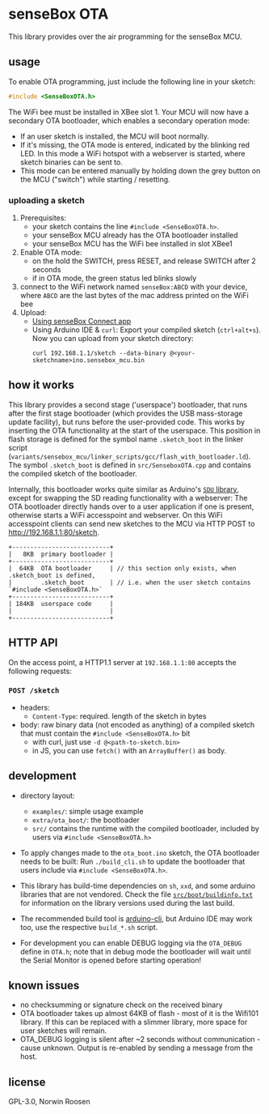 # senseBox OTA
This library provides over the air programming for the senseBox MCU.

## usage
To enable OTA programming, just include the following line in your sketch:

```c
#include <SenseBoxOTA.h>
```

The WiFi bee must be installed in XBee slot 1.
Your MCU will now have a secondary OTA bootloader, which enables a secondary operation mode:

- If an user sketch is installed, the MCU will boot normally.
- If it's missing, the OTA mode is entered, indicated by the blinking red LED.
    In this mode a WiFi hotspot with a webserver is started, where sketch binaries can be sent to.
- This mode can be entered manually by holding down the grey button on the MCU ("switch") while starting / resetting.

### uploading a sketch
1. Prerequisites:
    - your sketch contains the line `#include <SenseBoxOTA.h>`.
    - your senseBox MCU already has the OTA bootloader installed
    - your senseBox MCU has the WiFi bee installed in slot XBee1
2. Enable OTA mode:
    - on the hold the SWITCH, press RESET, and release SWITCH after 2 seconds
    - if in OTA mode, the green status led blinks slowly
3. connect to the WiFi network named `senseBox:ABCD` with your device,
   where `ABCD` are the last bytes of the mac address printed on the WiFi bee
3. Upload:
    - [Using senseBox Connect app](https://sensebox.de/en/app.html)
    - Using Arduino IDE & `curl`:
      Export your compiled sketch (`ctrl+alt+s`).
      Now you can upload from your sketch directory:
      ```
      curl 192.168.1.1/sketch --data-binary @<your-sketchname>ino.sensebox_mcu.bin
      ```

## how it works

This library provides a second stage ('userspace') bootloader, that runs after the first stage bootloader (which provides the USB mass-storage update facility), but runs before the user-provided code.
This works by inserting the OTA functionality at the start of the userspace.
This position in flash storage is defined for the symbol name `.sketch_boot` in the linker script (`variants/sensebox_mcu/linker_scripts/gcc/flash_with_bootloader.ld`).
The symbol `.sketch_boot` is defined in `src/SenseboxOTA.cpp` and contains the compiled sketch of the bootloader.

Internally, this bootloader works quite similar as Arduino's [`SDU` library][sdu], except for swapping the SD reading functionality with a webserver:
The OTA bootloader directly hands over to a user application if one is present, otherwise starts a WiFi accesspoint and webserver.
On this WiFi accesspoint clients can send new sketches to the MCU via HTTP POST to http://192.168.1.1:80/sketch.

```
+---------------------------+
|   8KB  primary bootloader |
+---------------------------+
|  64KB  OTA bootloader     | // this section only exists, when .sketch_boot is defined,
|        .sketch_boot       | // i.e. when the user sketch contains `#include <SenseBoxOTA.h>` 
+---------------------------+
| 184KB  userspace code     |
|                           |
+---------------------------+
```

## HTTP API
On the access point, a HTTP1.1 server at `192.168.1.1:80` accepts the following requests:

### `POST /sketch`
- headers:
  - `Content-Type`: required. length of the sketch in bytes
- body: raw binary data (not encoded as anything) of a compiled sketch that must contain the `#include <SenseBoxOTA.h>` bit
  - with curl, just use `-d @<path-to-sketch.bin>`
  - in JS, you can use `fetch()` with an `ArrayBuffer()` as body.

## development
- directory layout:
  - `examples/`: simple usage example
  - `extra/ota_boot/`: the bootloader
  - `src/` contains the runtime with the compiled bootloader, included by users via `#include <SenseBoxOTA.h>`

- To apply changes made to the `ota_boot.ino` sketch, the OTA bootloader needs to be built:
    Run `./build_cli.sh` to update the bootloader that users include via `#include <SenseBoxOTA.h>`.

- This library has build-time dependencies on `sh`, `xxd`, and some arduino libraries that are not vendored. Check the file [`src/boot/buildinfo.txt`](src/boot/buildinfo.txt) for information on the library versions used during the last build.

- The recommended build tool is [arduino-cli][cli], but Arduino IDE may work too, use the respective `build_*.sh` script.

- For development you can enable DEBUG logging via the `OTA_DEBUG` define in `OTA.h`;
    note that in debug mode the bootloader will wait until the Serial Monitor is opened before starting operation!

## known issues
- no checksumming or signature check on the received binary
- OTA bootloader takes up almost 64KB of flash - most of it is the Wifi101 library.
    If this can be replaced  with a slimmer library, more space for user sketches will remain.
- OTA_DEBUG logging is silent after ~2 seconds without communication - cause unknown.
    Output is re-enabled by sending a message from the host.

## license
GPL-3.0, Norwin Roosen

[sdu]: https://github.com/arduino/ArduinoCore-samd/tree/master/libraries/SDU
[cli]: https://github.com/arduino/arduino-cli
[libwifi]: https://github.com/arduino-libraries/WiFi101
[libflash]: https://github.com/cmaglie/FlashStorage
